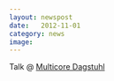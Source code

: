 ```yaml
---
layout: newspost
date:   2012-11-01
category: news
image: 
---
```


Talk @ [Multicore Dagstuhl](https://www.dagstuhl.de/en/program/calendar/semhp/?semnr=12161)